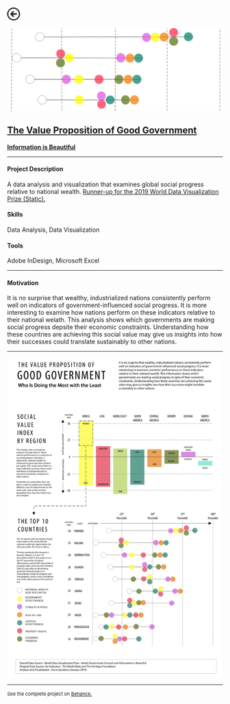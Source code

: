 [<img src="images/arrow_back.png?raw=true" width="30"/>](/data_science/index)

[<img src="images/government_2.png?raw=true"/>](https://www.behance.net/gallery/76704737/WDVP-2019-The-Value-Proposition-of-Good-Government)

## [The Value Proposition of Good Government](https://www.behance.net/gallery/76704737/WDVP-2019-The-Value-Proposition-of-Good-Government)
[**Information is Beautiful**](https://informationisbeautiful.net/)<br>

---

#### Project Description
A data analysis and visualization that examines global social progress relative to national wealth. [Runner-up for the 2019 World Data Visualization Prize (Static).](https://informationisbeautiful.net/2019/winners-of-the-world-data-visualization-prize/)

#### Skills 
Data Analysis, Data Visualization

#### Tools 
Adobe InDesign, Microsoft Excel

---

#### Motivation

It is no surprise that wealthy, industrialized nations consistently perform well on indicators of government-influenced social progress. It is more interesting to examine how nations perform on these indicators relative to their national welath. This analysis shows which governments are making social progress depsite their economic constraints. Understanding how these countries are achieving this social value may give us insights into how their successes could translate sustainably to other nations.

---

[<img src="images/government_1.png?raw=true"/>](https://www.behance.net/gallery/76704737/WDVP-2019-The-Value-Proposition-of-Good-Government)

---
<p style="font-size:11px">See the complete project on <a href="https://www.behance.net/gallery/76704737/WDVP-2019-The-Value-Proposition-of-Good-Government">Behance.</a></p>
